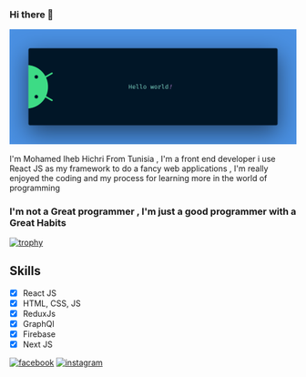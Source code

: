 ### Hi there 👋

![alt text](https://github.com/medIheb20/medIheb20/blob/master/banner.png)

I'm Mohamed Iheb Hichri From Tunisia , I'm a front end developer i use React JS as my framework to do a fancy web applications , I'm really enjoyed the coding and my process for learning more in the world of programming 
### I'm not a Great programmer , I'm just a good programmer with a Great Habits 

[![trophy](https://github-profile-trophy.vercel.app/?mediheb20=ryo-ma&theme=onedark)](https://github.com/ryo-ma/github-profile-trophy)


## Skills
- [x] React JS
- [x] HTML, CSS, JS
- [x] ReduxJs
- [x] GraphQl
- [x] Firebase
- [x] Next JS

[<img src='https://cdn.jsdelivr.net/npm/simple-icons@3.0.1/icons/facebook.svg' alt='facebook' height='40'>](https://www.facebook.com/medIheb20)  [<img src='https://cdn.jsdelivr.net/npm/simple-icons@3.0.1/icons/instagram.svg' alt='instagram' height='40'>](https://www.instagram.com/medIheb20/)  
